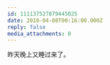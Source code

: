 ```yaml
---
id: 111137527879445025
date: 2010-04-08T00:16:00.000Z
reply: false
media_attachments: 0
---
```


昨天晚上又睡过来了。 ​​​​

